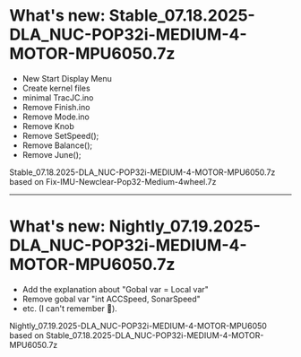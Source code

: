 # What's new: Stable_07.18.2025-DLA_NUC-POP32i-MEDIUM-4-MOTOR-MPU6050.7z
- New Start Display Menu
- Create kernel files
- minimal TracJC.ino
- Remove Finish.ino
- Remove Mode.ino
- Remove Knob
- Remove SetSpeed();
- Remove Balance();
- Remove June();

Stable_07.18.2025-DLA_NUC-POP32i-MEDIUM-4-MOTOR-MPU6050.7z based on Fix-IMU-Newclear-Pop32-Medium-4wheel.7z

---

# What's new: Nightly_07.19.2025-DLA_NUC-POP32i-MEDIUM-4-MOTOR-MPU6050.7z
- Add the explanation about "Gobal var = Local var"
- Remove gobal var "int ACCSpeed, SonarSpeed"
- etc. (I can't remember 🙏).

Nightly_07.19.2025-DLA_NUC-POP32i-MEDIUM-4-MOTOR-MPU6050 based on Stable_07.18.2025-DLA_NUC-POP32i-MEDIUM-4-MOTOR-MPU6050.7z

